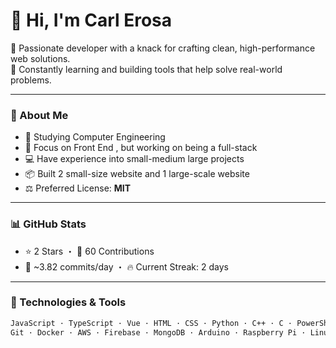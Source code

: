# 👋 Hi, I'm Carl Erosa

🚀 Passionate developer with a knack for crafting clean, high-performance web solutions.  
🧠 Constantly learning and building tools that help solve real-world problems.

---

### 🧾 About Me
- 🔭 Studying Computer Engineering
- 🧠 Focus on Front End , but working on being a full-stack
- 💻 Have experience into small-medium large projects
- 📦 Built 2 small-size website and 1 large-scale website
- ⚖️ Preferred License: **MIT**

---

### 📊 GitHub Stats
- ⭐ 2 Stars ・ 👀 60 Contributions
- 🔁 ~3.82 commits/day ・ 🔥 Current Streak: 2 days

---

### 🧠 Technologies & Tools
```bash
JavaScript · TypeScript · Vue · HTML · CSS · Python · C++ · C · PowerShell
Git · Docker · AWS · Firebase · MongoDB · Arduino · Raspberry Pi · Linux · iOS
